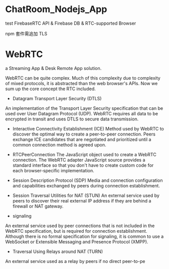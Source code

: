 # ChatRoom_Nodejs_App
test FirebaseRTC API & Firebase DB &amp; RTC-supported Browser 

npm 套件需追加 TLS

# WebRTC

a Streaming App & Desk Remote App solution.

WebRTC can be quite complex. Much of this complexity due to complexity of mixed protocols, it is abstracted than the web browser's APIs. Now we sum up the core concept the RTC included.

* Datagram Transport Layer Security (DTLS)

An implementation of the Transport Layer Security specification that can be used over User Datagram Protocol (UDP). WebRTC requires all data to be encrypted in transit and uses DTLS to secure data transmission.

* Interactive Connectivity Establishment (ICE)
Method used by WebRTC to discover the optimal way to create a peer-to-peer connection. Peers exchange ICE candidates that are negotiated and prioritized until a common connection method is agreed upon.

* RTCPeerConnection
The JavaScript object used to create a WebRTC connection. The WebRTC adapter JavaScript source provides a standard interface so that you don't have to create custom code for each browser-specific implementation.

* Session Description Protocol (SDP)
Media and connection configuration and capabilities exchanged by peers during connection establishment.

* Session Traversal Utilities for NAT (STUN)
An external service used by peers to discover their real external IP address if they are behind a firewall or NAT gateway.

* signaling

An external service used by peer connections that is not included in the WebRTC specification, but is required for connection establishment. Although there is no formal specification for signaling, it is common to use a WebSocket or Extensible Messaging and Presence Protocol (XMPP).

* Traversal Using Relays around NAT (TURN)

An external service used as a relay by peers if no direct peer-to-pe


